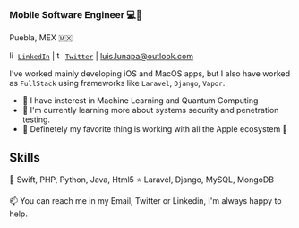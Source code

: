 ### Mobile Software Engineer 💻📱
Puebla, MEX 🇲🇽

<a href="https://www.linkedin.com/in/luis-gerardo-luna-pena/" target="_blank"><img  src="https://avatars3.githubusercontent.com/u/357098" width="15" height="15" alt="linkedin logo"/>`LinkedIn`</a> | <a href="https://twitter.com/luis_lunapa" target="_blank"><img  src="https://github.com/johan/svg-cleanups/blob/master/logos/twitter.svg" width="15" height="15" alt="twitter logo"/>`Twitter`</a> | <a mailto="luis.lunapa@outlook.com">luis.lunapa@outlook.com</a>

I've worked mainly developing iOS and MacOS apps, but I also have worked as `FullStack` using frameworks
like `Laravel`, `Django`, `Vapor`.

- 🔭 I have insterest in Machine Learning and Quantum Computing
- 🔐 I'm currently learning more about systems security and penetration testing.
- 🍎 Definetely my favorite thing is working with all the Apple ecosystem 🤩

## Skills
🌟 Swift, PHP, Python, Java, Html5
⭐️ Laravel, Django, MySQL, MongoDB

📫 You can reach me in my Email, Twitter or Linkedin, I'm always happy to help.
<!--
<!--
Here are some ideas to get you started:

- 🔭 I’m currently working on ...
- 🌱 I’m currently learning ...
- 👯 I’m looking to collaborate on ...
- 🤔 I’m looking for help with ...
- 💬 Ask me about ...
- 📫 How to reach me: ...
- 😄 Pronouns: ...
- ⚡ Fun fact: ...
-->
